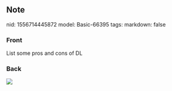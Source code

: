 ## Note
nid: 1556714445872
model: Basic-66395
tags: 
markdown: false

### Front
List some pros and cons of DL

### Back
<img src="Screenshot%202019-05-01%20at%2014.40.56.png">
